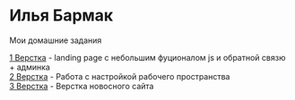 # Илья Бармак
Мои домашние задания

[1 Верстка](https://tvistcost.github.io/landing-page_plaster/ "Мои работы") - landing page с небольшим фуционалом js и обратной связю + админка  
[2 Верстка](https://tvistcost.github.io/lesson_3/ "Мои работы") - Работа с настройкой рабочего пространства  
[3 Верстка](https://tvistcost.github.io/test-project/ "Мои работы") - Верстка новосного сайта

